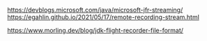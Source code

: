 https://devblogs.microsoft.com/java/microsoft-jfr-streaming/
https://egahlin.github.io/2021/05/17/remote-recording-stream.html

https://www.morling.dev/blog/jdk-flight-recorder-file-format/